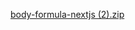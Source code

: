 [body-formula-nextjs (2).zip](https://github.com/user-attachments/files/21543363/body-formula-nextjs.2.zip)
